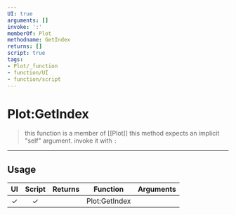 ```yaml
---
UI: true
arguments: []
invoke: ':'
memberOf: Plot
methodname: GetIndex
returns: []
script: true
tags:
- Plot/_function
- function/UI
- function/script
---
```

# Plot:GetIndex
> this function is a member of [[Plot]]
> this method expects an implicit "self" argument. invoke it with `:`
-----
## Usage
|  UI | Script | Returns | Function | Arguments |
|:---:|:------:|-------:|:--------:|:---------|
|✓|✓||Plot:GetIndex||
